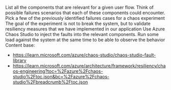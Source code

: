 List all the components that are relevant for a given user flow. 
Think of possible failures scenarios that each of these components could encounter. 
Pick a few of the previously identified failures cases for a chaos experiment
The goal of the experiment is not to break the system, but to validate resiliency measures that we have implemented in our application 
Use Azure Chaos Studio to inject the faults into the relevant components. 
Run some load against the system at the same time to be able to observe the behavior
Content base:
-	https://learn.microsoft.com/azure/chaos-studio/chaos-studio-fault-library 
-	https://learn.microsoft.com/azure/architecture/framework/resiliency/chaos-engineering?toc=%2Fazure%2Fchaos-studio%2Ftoc.json&bc=%2Fazure%2Fchaos-studio%2Fbreadcrumb%2Ftoc.json 
